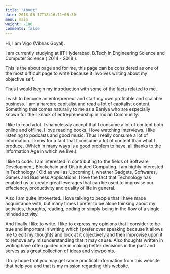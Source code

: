 ```yaml
---
title: "About"
date: 2018-03-17T18:16:11+05:30
menu: main
weight: -100
comments: false
---
```


Hi, I am Vigo (Vibhas Goyal).

I am currently studying at IIT Hyderabad, B.Tech in Engineering Science and Computer Science ( 2014 - 2018 ).

This is the about page and for me, this page can be considered as one of the most difficult page to write because it involves writing about my objective self.

Thus I would begin my introduction with some of the facts related to me.

I wish to become an entrepreneur and start my own profitable and scalable business. I am a harcore capitalist and read a lot of capitalist content. Something that comes naturally to me as a Baniya who are especially known for their knack of entrepreneurship in Indian Community.

I like to read a lot. I shamelessly accept that I consume a lot of content both online and offline. I love reading books. I love watching interviews. I like listening to podcasts and good music. Thus I really consume a lot of information. I know for a fact that I consume a lot of content than what I produce. (Which in many ways is a good problem to have, all thanks to the Information Age in which we live.)

I like to code. I am interested in contributing to the fields of Software Development, Blockchain and Distributed Computing. I am highly interested in Technology ( Old as well as Upcoming ), whether Gadgets, Softwares, Games and Business Applications. I love the fact that Technology has enabled us to create great leverages that can be used to improvise our effeciency, productivity and quality of life in general.

Also I am quite introverted. I love talking to people that I have made acquintance with, but many times I prefer to be alone thinking about my activities, thoughts, reading, coding or simply being in the flow of a single minded activity.

And finally I like to write. I like to express my opinions that I consider to be true and important in writing which I prefer over speaking because it allows me to edit my thoughts and look at it objectively and then improvise upon it to remove any misunderstanding that it may cause. Also thoughts written in writing have often guided me in making better decisions in the past and serves as a great collection of ideas and viewpoints.

I truly hope that you may get some practical information from this website that help you and that is my mission regarding this website.
